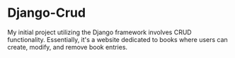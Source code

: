 # Django-Crud
My initial project utilizing the Django framework involves CRUD functionality. Essentially, it's a website dedicated to books where users can create, modify, and remove book entries.
